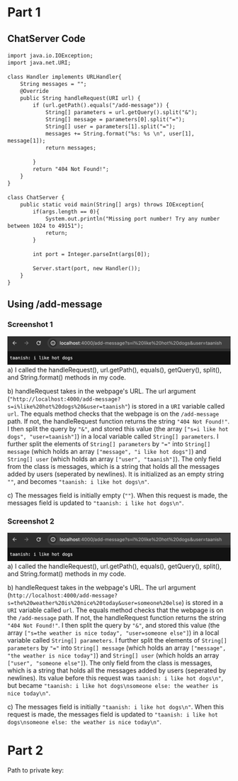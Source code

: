 # Part 1
## ChatServer Code
```
import java.io.IOException;
import java.net.URI;

class Handler implements URLHandler{
    String messages = "";
    @Override
    public String handleRequest(URI url) {
        if (url.getPath().equals("/add-message")) {
            String[] parameters = url.getQuery().split("&");
            String[] message = parameters[0].split("=");
            String[] user = parameters[1].split("=");
            messages += String.format("%s: %s \n", user[1], message[1]);
            return messages;
            
        }
        return "404 Not Found!";
    }
}

class ChatServer {
    public static void main(String[] args) throws IOException{
        if(args.length == 0){
            System.out.println("Missing port number! Try any number between 1024 to 49151");
            return;
        }

        int port = Integer.parseInt(args[0]);

        Server.start(port, new Handler());
    }
}
```

## Using /add-message
### Screenshot 1
![First screenshot of /add-message](/w3-lr-1.png)
a) I called the handleRequest(), url.getPath(), equals(), getQuery(), split(), and String.format() methods in my code.

b) handleRequest takes in the webpage's URL. The url argument (`"http://localhost:4000/add-message?s=i%like%20hot%20dogs%20&user=taanish"`) is stored in a `URI` variable called `url`. The equals method checks that the webpage is on the `/add-message` path. If not, the handleRequest function returns the string `"404 Not Found!"`. I then split the query by `"&"`, and stored this value (the array `["s=i like hot dogs", "user=taanish"]`) in a local variable called `String[] parameters`. I further split the elements of `String[] parameters` by `"="` into `String[] message` (which holds an array `["message", "i like hot dogs"]`) and `String[] user` (which holds an array `["user", "taanish"]`). The only field from the class is messages, which is a string that holds all the messages added by users (seperated by newlines). It is initialized as an empty string `""`, and becomes `"taanish: i like hot dogs\n"`.

c) The messages field is initially empty (`""`). When this request is made, the messages field is updated to `"taanish: i like hot dogs\n"`.

### Screenshot 2
![First screenshot of /add-message](/w3-lr-1.png)
a) I called the handleRequest(), url.getPath(), equals(), getQuery(), split(), and String.format() methods in my code.

b) handleRequest takes in the webpage's URL. The url argument (`http://localhost:4000/add-message?s=the%20weather%20is%20nice%20today&user=someone%20else`) is stored in a `URI` variable called `url`. The equals method checks that the webpage is on the `/add-message` path. If not, the handleRequest function returns the string `"404 Not Found!"`. I then split the query by `"&"`, and stored this value (the array `["s=the weather is nice today", "user=someone else"]`) in a local variable called `String[] parameters`. I further split the elements of `String[] parameters` by `"="` into `String[] message` (which holds an array `["message", "the weather is nice today"]`) and `String[] user` (which holds an array `["user", "someone else"]`). The only field from the class is messages, which is a string that holds all the messages added by users (seperated by newlines). Its value before this request was `taanish: i like hot dogs\n"`, but became `"taanish: i like hot dogs\nsomeone else: the weather is nice today\n"`.

c) The messages field is initially `"taanish: i like hot dogs\n"`. When this request is made, the messages field is updated to `"taanish: i like hot dogs\nsomeone else: the weather is nice today\n"`.

# Part 2
Path to private key:

